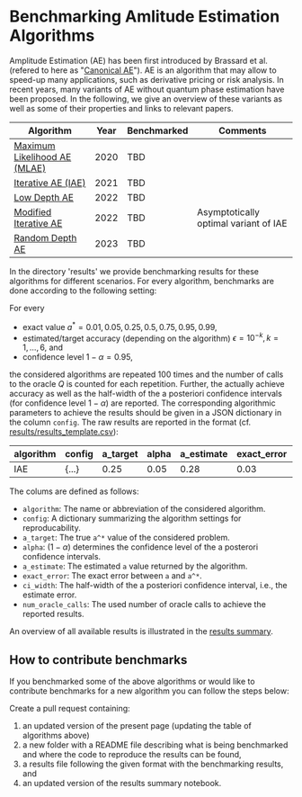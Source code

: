 # Benchmarking Amlitude Estimation Algorithms

Amplitude Estimation (AE) has been first introduced by Brassard et al. (refered to here as "[Canonical AE](https://arxiv.org/abs/quant-ph/0005055)").
AE is an algorithm that may allow to speed-up many applications, such as derivative pricing or risk analysis.
In recent years, many variants of AE without quantum phase estimation have been proposed.
In the following, we give an overview of these variants as well as some of their properties and links to relevant papers.


| Algorithm | Year | Benchmarked | Comments |
|-----------|------|-------------|----------|
| [Maximum Likelihood AE (MLAE)](https://link.springer.com/article/10.1007/s11128-019-2565-2) | 2020 | TBD |                                       |
| [Iterative AE (IAE)](https://www.nature.com/articles/s41534-021-00379-1)                    | 2021 | TBD |                                       |
| [Low Depth AE](https://quantum-journal.org/papers/q-2022-06-27-745/)                        | 2022 | TBD |                                       |
| [Modified Iterative AE](https://arxiv.org/abs/2208.14612)                                   | 2022 | TBD | Asymptotically optimal variant of IAE |
| [Random Depth AE](https://arxiv.org/abs/2301.00528)                                         | 2023 | TBD |                                       |

In the directory 'results' we provide benchmarking results for these algorithms for different scenarios.
For every algorithm, benchmarks are done according to the following setting:

For every
- exact value $a^* = 0.01, 0.05, 0.25, 0.5, 0.75, 0.95, 0.99$,
- estimated/target accuracy (depending on the algorithm) $\epsilon = 10^{-k}, k = 1, \ldots, 6$, and
- confidence level $1-\alpha = 0.95$,

the considered algorithms are repeated 100 times and the number of calls to the oracle $Q$ is counted for each repetition.
Further, the actually achieve accuracy as well as the half-width of the a posteriori confidence intervals (for confidence level $1-\alpha$) are reported.
The corresponding algorithmic parameters to achieve the results should be given in a JSON dictionary in the column `config`.
The raw results are reported in the format (cf. [results/results_template.csv](results/results_template.csv)):


| algorithm | config | a_target | alpha | a_estimate | exact_error | ci_width    | num_oracle_calls |
|-----------|--------|----------|-------|------------|-------------|-------------|------------------|
| IAE       | {...}  | 0.25     | 0.05  | 0.28       | 0.03        | 0.12        | 100              |

The colums are defined as follows:
- `algorithm`: The name or abbreviation of the considered algorithm.
- `config`: A dictionary summarizing the algorithm settings for reproducability.
- `a_target`: The true `a^*` value of the considered problem.
- `alpha`: $(1-\alpha)$ determines the confidence level of the a posterori confidence intervals.
- `a_estimate`: The estimated `a` value returned by the algorithm.
- `exact_error`: The exact error between `a` and `a^*`.
- `ci_width`: The half-width of the a posteriori confidence interval, i.e., the estimate error.
- `num_oracle_calls`: The used number of oracle calls to achieve the reported results.

An overview of all available results is illustrated in the [results summary](results_summary.ipynb).


## How to contribute benchmarks

If you benchmarked some of the above algorithms or would like to contribute benchmarks for a new algorithm you can follow the steps below:

Create a pull request containing:
1. an updated version of the present page (updating the table of algorithms above)
2. a new folder with a README file describing what is being benchmarked and where the code to reproduce the results can be found,
3. a results file following the given format with the benchmarking results, and
4. an updated version of the results summary notebook.

